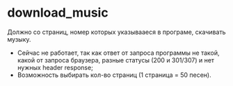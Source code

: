 # download_music 
Должно со страниц, номер которых указывааеся в програме, скачивать музыку.

- Сейчас не работает, так как ответ от запроса программы не такой, какой от запроса браузера, разные статусы (200 и 301/307) и нет нужных header response;
- Возможность выбирать кол-во страниц (1 страница = 50 песен).
 
